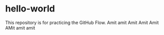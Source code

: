 # hello-world
This repository is for practicing the GitHub Flow.
Amit amit Amit Amit Amit AMit amit amit
